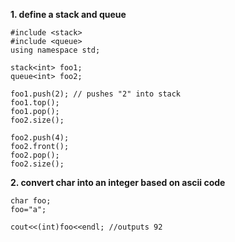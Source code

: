 **1. define a stack and queue**

```
#include <stack>
#include <queue>
using namespace std;

stack<int> foo1;
queue<int> foo2;

foo1.push(2); // pushes "2" into stack
foo1.top();
foo1.pop();
foo2.size();

foo2.push(4);
foo2.front();
foo2.pop();
foo2.size();
```

**2. convert char into an integer based on ascii code**

```
char foo;
foo="a";

cout<<(int)foo<<endl; //outputs 92

```
